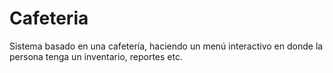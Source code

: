 # Cafeteria
Sistema basado en una cafetería, haciendo un menú interactivo en donde la persona tenga un inventario, reportes etc.
